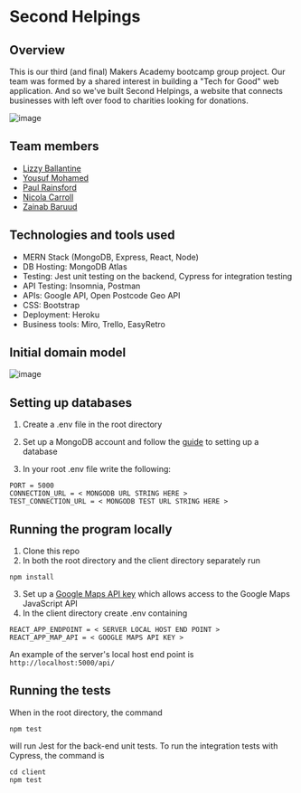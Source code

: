 # Second Helpings

## Overview

This is our third (and final) Makers Academy bootcamp group project. Our team was formed by a shared interest in building a "Tech for Good" web application. And so we've built Second Helpings, a website that connects businesses with left over food to charities looking for donations.

![image](https://user-images.githubusercontent.com/83607124/137516096-a558dc22-890e-4af2-a8c2-09e0d1c15705.png)



## Team members

- [Lizzy Ballantine](https://github.com/eballantine)
- [Yousuf Mohamed](https://github.com/yousufmohamed17)
- [Paul Rainsford](https://github.com/PaulRainsford)
- [Nicola Carroll](https://github.com/Nicola-Carroll)
- [Zainab Baruud](https://github.com/zb-coder)


## Technologies and tools used

- MERN Stack (MongoDB, Express, React, Node)
- DB Hosting: MongoDB Atlas
- Testing: Jest unit testing on the backend, Cypress for integration testing
- API Testing: Insomnia, Postman
- APIs: Google API, Open Postcode Geo API
- CSS: Bootstrap
- Deployment: Heroku
- Business tools: Miro, Trello, EasyRetro

## Initial domain model

![image](https://user-images.githubusercontent.com/83607124/137963016-bd0b5e53-3db2-437f-bdc8-20ffb17a1967.png)


## Setting up databases

1. Create a .env file in the root directory

3. Set up a MongoDB account and follow the [guide](https://docs.mongodb.com/manual/tutorial/getting-started/) to setting up a database

2. In your root .env file write the following: 
```
PORT = 5000
CONNECTION_URL = < MONGODB URL STRING HERE >
TEST_CONNECTION_URL = < MONGODB TEST URL STRING HERE >
```

## Running the program locally

1. Clone this repo
2. In both the root directory and the client directory separately run

```
npm install
```

3. Set up a [Google Maps API key](https://developers.google.com/maps/documentation/javascript/get-api-key) which allows access to the Google Maps JavaScript API
4. In the client directory create .env containing

```
REACT_APP_ENDPOINT = < SERVER LOCAL HOST END POINT >
REACT_APP_MAP_API = < GOOGLE MAPS API KEY >

```

An example of the server's local host end point is `http://localhost:5000/api/`

## Running the tests

When in the root directory, the command

```
npm test

```

will run Jest for the back-end unit tests. To run the integration tests with Cypress, the command is

```
cd client
npm test
```
